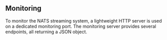 ## Monitoring

To monitor the NATS streaming system, a lightweight HTTP server is used on a dedicated monitoring port. The monitoring server provides several endpoints, all returning a JSON object.
